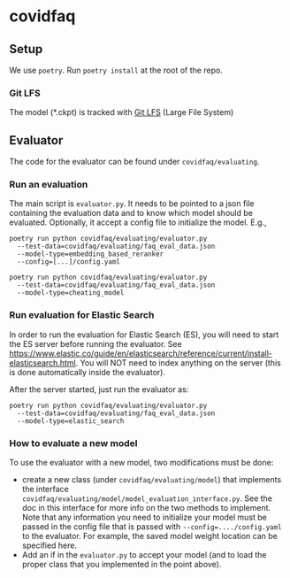# covidfaq

## Setup

We use `poetry`. Run `poetry install` at the root of the repo.

### Git LFS

The model (*.ckpt) is tracked with [Git LFS](https://git-lfs.github.com/) (Large File System)

## Evaluator

The code for the evaluator can be found under `covidfaq/evaluating`.

### Run an evaluation

The main script is `evaluator.py`. It needs to be pointed to a json file
containing the evaluation data and to know which model should be evaluated.
Optionally, it accept a config file to initialize the model. E.g.,

    poetry run python covidfaq/evaluating/evaluator.py
      --test-data=covidfaq/evaluating/faq_eval_data.json 
      --model-type=embedding_based_reranker
      --config=[...]/config.yaml

    poetry run python covidfaq/evaluating/evaluator.py
      --test-data=covidfaq/evaluating/faq_eval_data.json 
      --model-type=cheating_model

### Run evaluation for Elastic Search

In order to run the evaluation for Elastic Search (ES), you will need to start
the ES server before running the evaluator.
See https://www.elastic.co/guide/en/elasticsearch/reference/current/install-elasticsearch.html.
You will NOT need to index anything on the server (this is done automatically
inside the evaluator).

After the server started, just run the evaluator as:

    poetry run python covidfaq/evaluating/evaluator.py
      --test-data=covidfaq/evaluating/faq_eval_data.json 
      --model-type=elastic_search


### How to evaluate a new model

To use the evaluator with a new model, two modifications must be done:
 - create a new class (under `covidfaq/evaluating/model`) that implements
 the interface `covidfaq/evaluating/model/model_evaluation_interface.py`.
 See the doc in this interface for more info on the two methods to implement.
 Note that any information you need to initialize your model must be passed
 in the config file that is passed with `--config=..../config.yaml` to the
 evaluator. For example, the saved model weight location can be specified here.
 - Add an if in the `evaluator.py` to accept your model (and to load the
 proper class that you implemented in the point above).